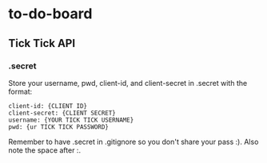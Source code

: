 # to-do-board

## Tick Tick API

### .secret
Store your username, pwd, client-id, and client-secret in .secret with the format: 
```
client-id: {CLIENT ID}
client-secret: {CLIENT SECRET}
username: {YOUR TICK TICK USERNAME}
pwd: {ur TICK TICK PASSWORD}
```
Remember to have .secret in .gitignore so you don't share your pass :). Also note the space after :.